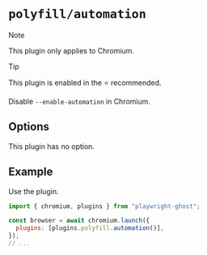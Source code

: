# `polyfill/automation`

> [!NOTE]
>
> This plugin only applies to Chromium.

> [!TIP]
>
> This plugin is enabled in the ⭐ recommended.

Disable `--enable-automation` in Chromium.

## Options

This plugin has no option.

## Example

Use the plugin.

```javascript
import { chromium, plugins } from "playwright-ghost";

const browser = await chromium.launch({
  plugins: [plugins.polyfill.automation()],
});
// ...
```
